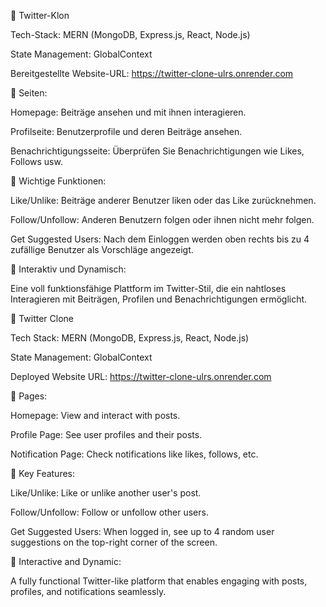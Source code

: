 📱 Twitter-Klon

Tech-Stack: MERN (MongoDB, Express.js, React, Node.js)

State Management: GlobalContext

Bereitgestellte Website-URL: https://twitter-clone-ulrs.onrender.com

🔹 Seiten:

Homepage: Beiträge ansehen und mit ihnen interagieren.

Profilseite: Benutzerprofile und deren Beiträge ansehen.

Benachrichtigungsseite: Überprüfen Sie Benachrichtigungen wie Likes, Follows usw.

🔹 Wichtige Funktionen:

Like/Unlike: Beiträge anderer Benutzer liken oder das Like zurücknehmen.

Follow/Unfollow: Anderen Benutzern folgen oder ihnen nicht mehr folgen.

Get Suggested Users: Nach dem Einloggen werden oben rechts bis zu 4 zufällige Benutzer als Vorschläge angezeigt.

🚀 Interaktiv und Dynamisch:

Eine voll funktionsfähige Plattform im Twitter-Stil, die ein nahtloses Interagieren mit Beiträgen, Profilen und Benachrichtigungen ermöglicht.


📱 Twitter Clone

Tech Stack: MERN (MongoDB, Express.js, React, Node.js)

State Management: GlobalContext

Deployed Website URL: https://twitter-clone-ulrs.onrender.com

🔹 Pages:

Homepage: View and interact with posts.

Profile Page: See user profiles and their posts.

Notification Page: Check notifications like likes, follows, etc.

🔹 Key Features:

Like/Unlike: Like or unlike another user's post.

Follow/Unfollow: Follow or unfollow other users.

Get Suggested Users: When logged in, see up to 4 random user suggestions on the top-right corner of the screen.

🚀 Interactive and Dynamic:

A fully functional Twitter-like platform that enables engaging with posts, profiles, and notifications seamlessly.

